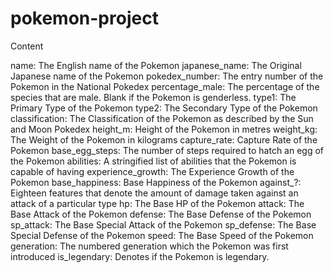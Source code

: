# pokemon-project

Content

name: The English name of the Pokemon
japanese_name: The Original Japanese name of the Pokemon
pokedex_number: The entry number of the Pokemon in the National Pokedex
percentage_male: The percentage of the species that are male. Blank if the Pokemon is genderless.
type1: The Primary Type of the Pokemon
type2: The Secondary Type of the Pokemon
classification: The Classification of the Pokemon as described by the Sun and Moon Pokedex
height_m: Height of the Pokemon in metres
weight_kg: The Weight of the Pokemon in kilograms
capture_rate: Capture Rate of the Pokemon
base_egg_steps: The number of steps required to hatch an egg of the Pokemon
abilities: A stringified list of abilities that the Pokemon is capable of having
experience_growth: The Experience Growth of the Pokemon
base_happiness: Base Happiness of the Pokemon
against_?: Eighteen features that denote the amount of damage taken against an attack of a particular type
hp: The Base HP of the Pokemon
attack: The Base Attack of the Pokemon
defense: The Base Defense of the Pokemon
sp_attack: The Base Special Attack of the Pokemon
sp_defense: The Base Special Defense of the Pokemon
speed: The Base Speed of the Pokemon
generation: The numbered generation which the Pokemon was first introduced
is_legendary: Denotes if the Pokemon is legendary.
